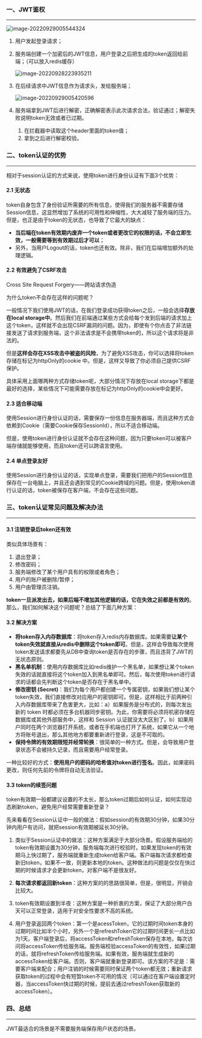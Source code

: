 ### 一、JWT鉴权

---

![image-20220929005544324](img/image-20220929005544324.png)

1. 用户发起登录请求；

2. 服务端创建一个加密后的JWT信息，用户登录之后把生成的token返回给前端；（可以放入redis缓存）

   ![image-20220928223935211](img/image-20220928223930066.png)

3. 在后续请求中JWT信息作为请求头，发给服务端；

   ![image-20220929005420596](img/image-20220929005420596.png)

4. 服务端拿到JWT后进行解密，正确解密表示此次请求合法，验证通过；解密失败说明token无效或者已过期。

   1. 在拦截器中读取这个header里面的token值；
   2. 拿到之后进行解密校验。



### 二、token认证的优势

---

相对于session认证的方式来说，使用token进行身份认证有下面3个优势：

#### 2.1 无状态

token自身包含了身份验证所需要的所有信息，使得我们的服务器不需要存储Session信息，这显然增加了系统的可用性和伸缩性，大大减轻了服务端的压力。但是，也正是由于token的无状态，也导致了它最大的缺点：

- **当后端在token有效期内废弃一个token或者更改它的权限的话，不会立即生效，一般需要等到有效期过后才可以**；
- 另外，当用户Logout的话，token也还有效。除非，我们在后端增加额外的处理逻辑。

#### 2.2 有效避免了CSRF攻击

Cross Site Request Forgery——跨站请求伪造

为什么token不会存在这样的问题呢？

一般情况下我们使用JWT的话，在我们登录成功获得token之后，一般会选择**存放在local storage中**。然后我们在前端通过某些方式会给每个发到后端的请求加上这个token，这样就不会出现CSRF漏洞的问题。因为，即使有个你点击了非法链接发送了请求到服务端，这个非法请求是不会携带token的，所以这个请求将是非法的。

但是**这样会存在XSS攻击中被盗的风险**，为了避免XSS攻击，你可以选择将token存储在标记为httpOnly的cookie 中。但是，这样又导致了你必须自己提供CSRF保护。

具体采用上面哪两种方式存储token呢，大部分情况下存放在local storage下都是最好的选择，某些情况下可能需要存放在标记为httpOnly的cookie中会更好。

#### 2.3 适合移动端

使用Session进行身份认证的话，需要保存一份信息在服务器端，而且这种方式会依赖到Cookie（需要Cookie保存SessionId），所以不适合移动端。

但是，使用token进行身份认证就不会存在这种问题，因为只要token可以被客户端存储就能够使用，而且token还可以跨语言使用。

#### 2.4 单点登录友好

使用Session进行身份认证的话，实现单点登录，需要我们把用户的Session信息保存在一台电脑上，并且还会遇到常见的Cookie跨域的问题。但是，使用token进行认证的话，token被保存在客户端，不会存在这些问题。



### 三、token认证常见问题及解决办法

---

#### 3.1 注销登录后token还有效

类似具体场景有：

1. 退出登录；
2. 修改密码；
3. 服务端修改了某个用户具有的权限或者角色；
4. 用户的账户被删除/暂停；
5. 用户由管理员注销。

**token一旦派发出去，如果后端不增加其他逻辑的话，它在失效之前都是有效的**。那么，我们如何解决这个问题呢？总结了下面几种方案：

#### 3.2 解决方案

- **将token存入内存数据库**：将token存入redis内存数据库。如果需要**让某个token失效就直接从redis中删除这个token即可**。但是，这样会导致每次使用token发送请求都要先从DB中查询token是否存在的步骤，而且违背了JWT的无状态原则。
- **黑名单机制**：使用内存数据库比如redis维护一个黑名单，如果想让某个token失效的话就直接将这个token加入到黑名单即可。然后，每次使用token进行请求的话都会先判断这个token是否存在于黑名单中。
- **修改密钥 (Secret)**：我们为每个用户都创建一个专属密钥，如果我们想让某个token失效，我们直接修改对应用户的密钥即可。但是，这样相比于前两种引入内存数据库带来了危害更大，比如：a）如果服务是分布式的，则每次发出新的 token 时都必须在多台机器同步密钥。为此，你需要将必须将机密存储在数据库或其他外部服务中，这样和 Session 认证就没太大区别了。b）如果用户同时在两个浏览器打开系统，或者在手机端也打开了系统，如果它从一个地方将账号退出，那么其他地方都要重新进行登录，这是不可取的。
- **保持令牌的有效期限短并经常轮换**：很简单的一种方式。但是，会导致用户登录状态不会被持久记录，而且需要用户经常登录。

一种比较好的方式：**使用用户的密码的哈希值对token进行签名**。因此，如果密码更改，则任何先前的令牌将自动无法验证。

#### 3.3 token的续签问题

token有效期一般都建议设置的不太长，那么token过期后如何认证，如何实现动态刷新token，避免用户经常需要重新登录？

先来看看在Session认证中一般的做法：假如session的有效期30分钟，如果30分钟内用户有访问，就把session有效期被延长30分钟。

1. 类似于Session认证中的做法：这种方案满足于大部分场景。假设服务端给的token有效期设置为30分钟，服务端每次进行校验时，如果发现token的有效期马上快过期了，服务端就重新生成token给客户端。客户端每次请求都检查新旧token，如果不一致，则更新本地的token。这种做法的问题是仅仅在快过期的时候请求才会更新token，对客户端不是很友好。

2. **每次请求都返回新token**：这种方案的的思路很简单，但是，很明显，开销会比较大。

3. token有效期设置到半夜：这种方案是一种折衷的方案，保证了大部分用户白天可以正常登录，适用于对安全性要求不高的系统。

4. 用户登录返回两个token：第一个是acessToken，它的过期时间token本身的过期时间比如半个小时，另外一个是refreshToken它的过期时间更长一点比如为1天。客户端登录后，将accessToken和refreshToken保存在本地，每次访问将accessToken传给服务端。服务端校验accessToken的有效性，如果过期的话，就将refreshToken传给服务端。如果有效，服务端就生成新的accessToken给客户端。否则，客户端就重新登录即可。该方案的不足是：需要客户端来配合；用户注销的时候需要同时保证两个token都无效；重新请求获取token的过程中会有短暂token不可用的情况（可以通过在客户端设置定时器，当accessToken快过期的时候，提前去通过refreshToken获取新的accessToken）。



### 四、总结

---

JWT最适合的场景是不需要服务端保存用户状态的场景。